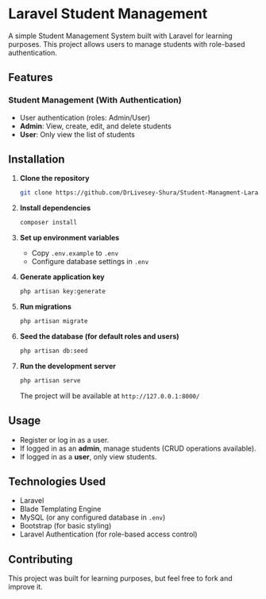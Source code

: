 # Laravel Student Management

A simple Student Management System built with Laravel for learning purposes. This project allows users to manage students with role-based authentication.

## Features

### Student Management (With Authentication)
- User authentication (roles: Admin/User)
- **Admin**: View, create, edit, and delete students
- **User**: Only view the list of students

## Installation

1. **Clone the repository**
   ```sh
   git clone https://github.com/DrLivesey-Shura/Student-Managment-Laravel.git
   ```

2. **Install dependencies**
   ```sh
   composer install
   ```

3. **Set up environment variables**
   - Copy `.env.example` to `.env`
   - Configure database settings in `.env`

4. **Generate application key**
   ```sh
   php artisan key:generate
   ```

5. **Run migrations**
   ```sh
   php artisan migrate
   ```

6. **Seed the database (for default roles and users)**
   ```sh
   php artisan db:seed
   ```

7. **Run the development server**
   ```sh
   php artisan serve
   ```
   The project will be available at `http://127.0.0.1:8000/`

## Usage
- Register or log in as a user.
- If logged in as an **admin**, manage students (CRUD operations available).
- If logged in as a **user**, only view students.

## Technologies Used
- Laravel
- Blade Templating Engine
- MySQL (or any configured database in `.env`)
- Bootstrap (for basic styling)
- Laravel Authentication (for role-based access control)

## Contributing
This project was built for learning purposes, but feel free to fork and improve it.
